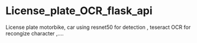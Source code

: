 # License_plate_OCR_flask_api
License plate motorbike, car using resnet50 for detection , teseract OCR for recongize character ,....
